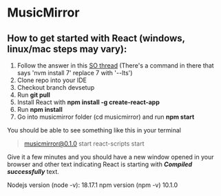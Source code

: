 # MusicMirror

## How to get started with React (windows, linux/mac steps may vary):

1. Follow the answer in this [SO thread](https://stackoverflow.com/questions/41524903/why-is-npm-install-really-slow) (There's a command in there that says 'nvm install 7' replace 7 with '--lts')
3. Clone repo into your IDE
3. Checkout branch devsetup
4. Run **git pull**
5. Install React with **npm install -g create-react-app**
6. Run **npm install**
7. Go into musicmirror folder (cd musicmirror) and run **npm start**

You should be able to see something like this in your terminal 
> musicmirror@0.1.0 start
> react-scripts start

Give it a few minutes and you should have a new window opened in your browser and other text indicating React is starting with ***Compiled successfully*** text.

Nodejs version (node -v): 18.17.1
npm version (npm -v) 10.1.0
